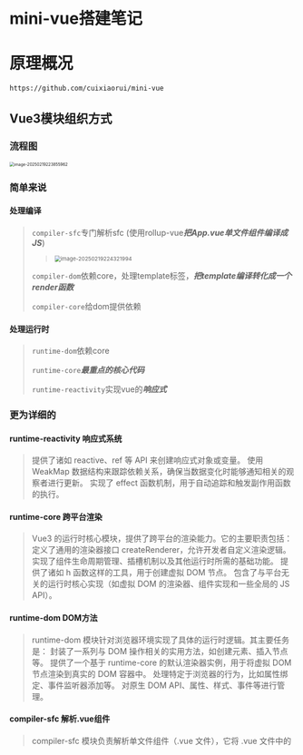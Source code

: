 # mini-vue搭建笔记

# 原理概况

```
https://github.com/cuixiaorui/mini-vue
```

## Vue3模块组织方式

### 流程图

<img src="C:\Users\DELL\AppData\Roaming\Typora\typora-user-images\image-20250219223855962.png" alt="image-20250219223855962" style="zoom:50%;" />

### 简单来说

#### 处理编译

>`compiler-sfc`专门解析sfc (使用rollup-vue***把App.vue单文件组件编译成JS***)
>
>> <img src="C:\Users\DELL\AppData\Roaming\Typora\typora-user-images\image-20250219224321994.png" alt="image-20250219224321994" style="zoom: 67%;" />
>
>`compiler-dom`依赖core，处理template标签，***把template编译转化成一个render函数***
>
>`compiler-core`给dom提供依赖

#### 处理运行时

>`runtime-dom`依赖core
>
>`runtime-core`***最重点的核心代码***
>
>`runtime-reactivity`实现vue的***响应式***

### 更为详细的

#### runtime-reactivity 响应式系统

>提供了诸如 reactive、ref 等 API 来创建响应式对象或变量。
>使用 WeakMap 数据结构来跟踪依赖关系，确保当数据变化时能够通知相关的观察者进行更新。
>实现了 effect 函数机制，用于自动追踪和触发副作用函数的执行。

#### runtime-core 跨平台渲染

>Vue3 的运行时核心模块，提供了跨平台的渲染能力。它的主要职责包括：
>定义了通用的渲染器接口 createRenderer，允许开发者自定义渲染逻辑。
>实现了组件生命周期管理、插槽机制以及其他运行时所需的基础功能。
>提供了诸如 h 函数这样的工具，用于创建虚拟 DOM 节点。
>包含了与平台无关的运行时核心实现（如虚拟 DOM 的渲染器、组件实现和一些全局的 JS API）。

#### runtime-dom DOM方法

>runtime-dom 模块针对浏览器环境实现了具体的运行时逻辑。其主要任务是：
>封装了一系列与 DOM 操作相关的实用方法，如创建元素、插入节点等。
>提供了一个基于 runtime-core 的默认渲染器实例，用于将虚拟 DOM 节点渲染到真实的 DOM 容器中。
>处理特定于浏览器的行为，比如属性绑定、事件监听器添加等。
>对原生 DOM API、属性、样式、事件等进行管理。

#### compiler-sfc 解析.vue组件

>compiler-sfc 模块负责解析单文件组件（.vue 文件），它将 .vue 文件中的 <template>、<script> 和 <style> 部分分别提取出来，并对它们进行相应的处理。具体而言：
>对于 <template> 部分，会调用 compiler-dom 来将其编译为渲染函数。
>对于 <script> 部分，可能会做一些额外的处理，比如注入上下文或处理 TypeScript 类型声明。
>对于 <style> 部分，则可能涉及 CSS 模块化处理或者其他样式相关的转换。

#### compiler-core 编译逻辑和算法

>作为 Vue 编译的核心模块，compiler-core 是平台无关的，提供了基础的编译逻辑和算法。它的职责是定义了编译的基本流程，包括但不限于：
>提供 baseParse 函数用于解析模板字符串到 AST。
>定义了 transform 方法来对 AST 进行转换。
>实现了 generate 函数用来从 AST 生成最终的渲染函数代码。
>提供了与平台无关的代码转换插件，适用于不同类型的编译需求。

#### compiler-dom 浏览器模板编译

>该模块专注于浏览器端的模板编译工作。它的主要功能包括：
>接收 Vue 的模板字符串作为输入，通过调用 baseCompile 函数来执行实际的编译过程。
>将模板字符串解析为抽象语法树（AST）。
>对 AST 进行必要的转换和优化。
>最终生成可执行的 JavaScript 渲染函数代码，以便在浏览器环境中运行。

# runtime-reactivity 响应式系统

## 主流程 | 脑图

![image-20250220163321605](C:\Users\DELL\AppData\Roaming\Typora\typora-user-images\image-20250220163321605.png)

### reactive 响应式设置

> ***reactivity核心API***
>
> **`reactive()`**创建**对象类型**的响应式数据：
>
> ```js
> import { reactive } from 'vue';
> const state = reactive({ count: 0 });
> state.count++; // 修改后视图自动更新
> ```
>
> **`ref()`**创建**任意类型**的响应式数据（通过 `.value` 访问）：
>
> ```js
> import { ref } from 'vue';
> const num = ref(0);
> num.value = 10; // 修改需使用 .value
> ```
>
> **`computed()`**创建依赖其他数据的计算属性：
>
> ```js
> const doubleCount = computed(() => state.count * 2);
> ```
>
> **`watch()` 和 `watchEffect()`**监听数据变化执行副作用：
>
> ```js
> watch(num, (newVal) => console.log('num变化:', newVal));
> watchEffect(() => console.log('count变化:', state.count));
> ```

#### reactive 单测

reactivity / tests / reactive.spec.ts

```ts
import { reactive, isReactive, toRaw, reactiveMap } from "../src/reactive";
```

>`reactive`: 将普通对象转换为响应式对象。
>`isReactive`: 检查一个对象是否是响应式对象。
>`toRaw`: 获取响应式对象对应的原始对象。
>`reactiveMap`: 内部使用的 Map 数据结构，用于存储原始对象和响应式对象之间的映射关系。

```ts
describe("reactive", () => {
  test("Object", () => {//测试用例1 | 基本功能：确保 reactive 方法能够正确地将普通对象转换为响应式对象。
    const original = { foo: 1 };
    const observed = reactive(original);//将普通对象转换为响应式对象
    expect(observed).not.toBe(original);//确保 reactive 返回的对象与原始对象不是同一个引用
    expect(isReactive(observed)).toBe(true);//验证 observed 是响应式对象
    expect(isReactive(original)).toBe(false);//而 original 不是
    expect(observed.foo).toBe(1);//可读取
    expect("foo" in observed).toBe(true);//存在
    expect(Object.keys(observed)).toEqual(["foo"]);//自有属性键名
  });

  test("nested reactives", () => {//测试用例2 | 嵌套对象支持：确保嵌套对象和数组也能被正确转换为响应式对象。
    const original = {//定义一个复杂对象
      nested: {//嵌套对象
        foo: 1,
      },
      array: [{ bar: 2 }],//数组
    };
    const observed = reactive(original);//将复杂对象转换为响应式对象
    expect(isReactive(observed.nested)).toBe(true);
    expect(isReactive(observed.array)).toBe(true);
    expect(isReactive(observed.array[0])).toBe(true);
  });

  test("toRaw", () => {//测试用例3 | toRaw 方法：确保可以正确地从响应式对象中获取原始对象。
    const original = { foo: 1 };
    const observed = reactive(original);
    expect(toRaw(observed)).toBe(original);//确保通过 toRaw 方法可以从响应式对象 observed 中获取原始对象 original
    expect(toRaw(original)).toBe(original);//如果直接对原始对象调用 toRaw，应该返回原始对象本身
  });
});
```

#### reactive 源码实现（*Proxy*）

```ts
export function reactive(target) {
  return createReactiveObject(target, reactiveMap, mutableHandlers);
}
```

👇

```ts
function createReactiveObject(target, proxyMap, baseHandlers) {//原理是JS创建的Proxy对象，目的是可以侦听到用户 get 或者 set 的动作
    
  const existingProxy = proxyMap.get(target);//先检查 proxyMap 中是否已经存在与当前 target 对应的代理对象。
  if (existingProxy) {//存在则直接返回缓存中的代理对象，避免重复创建。
    return existingProxy;
  }

  //target 被代理的目标对象
  //baseHandlers 一个拦截器对象，定义了代理的行为（例如如何处理 get 和 set 操作）
  const proxy = new Proxy(target, baseHandlers);

  proxyMap.set(target, proxy);//把创建好的 proxy 给存起来
  return proxy;
}
```

> 另：回顾Proxy功能 | 可在用户对目标对象的***访问(get)***和***修改(set)***操作中，自定义逻辑（如触发依赖更新）
>
> ```ts
> // 定义一个目标对象
> const target = { count: 0 };
> 
> // 创建一个 Proxy 对象
> const reactiveObj = new Proxy(target, {
>     get(target, key, receiver) {
>          console.log(`Getting ${key}`);
>          return Reflect.get(target, key, receiver);
>     },
>     set(target, key, value, receiver) {
>          console.log(`Setting ${key} to ${value}`);
>          const result = Reflect.set(target, key, value, receiver);
>          if (result) {
>                console.log("Trigger updates...");
>          }
>          return result;
>     }
> });
> 
> // 测试
> console.log(reactiveObj.count); // 输出: Getting count
> reactiveObj.count++; // 输出: Setting count to 1 和 Trigger updates...
> ```

### init 初始化

#### effect 单测

> ***effect 函数功能***
>
> 当依赖的数据发生变化时，自动重新执行指定的函数。
>
> ```ts
> import { reactive, effect } from '@vue/reactivity';
> 
> const state = reactive({ count: 0 });
> 
> // effect函数
> effect(() => {
> console.log(`Count is ${state.count}`);
> });
> 
> // 修改状态
> state.count++; // 输出: Count is 1
> state.count++; // 输出: Count is 2
> ```
>
> 手动停止 `effect`
>
> ```ts
> // 创建一个 effect 并获取停止函数
> const stop = effect(() => {
> console.log(`Count is ${state.count}`);
> });
> 
> // 修改状态
> state.count++; // 输出: Count is 1
> // 停止 effect
> stop();
> // 再次修改状态，但 effect 不再触发
> state.count++; // 无输出
> ```

```ts
import { reactive } from "../src/reactive";
import { effect, stop } from "../src/effect";
import { vi } from "vitest";

describe("effect", () => {
  it("should run the passed function once (wrapped by a effect)", () => { //验证 effect 函数是否会立即执行传入的函数一次
    const fnSpy = vi.fn(() => {});//创建一个间谍函数fnSpy
    effect(fnSpy);//fnSpy作为参数传递给effect函数
    expect(fnSpy).toHaveBeenCalledTimes(1);//验证fnSpy是否被调用了一次
  });

  it("should observe basic properties", () => {//验证 effect 函数是否能够观察到响应式对象的基本属性的变化
    let dummy;
    const counter = reactive({ num: 0 });
    effect(() => (dummy = counter.num));//使用 effect 函数包裹一个箭头函数，该函数将 counter.num 的值赋给 dummy。
    
    expect(dummy).toBe(0);
    counter.num = 7;
    expect(dummy).toBe(7);
  });

  it("should observe multiple properties", () => {//验证 effect 函数是否能够观察到响应式对象的多个属性的变化
    let dummy;
    const counter = reactive({ num1: 0, num2: 0 });
    effect(() => (dummy = counter.num1 + counter.num1 + counter.num2));
    
    expect(dummy).toBe(0);
    counter.num1 = counter.num2 = 7;
    expect(dummy).toBe(21);
  });

  it("should handle multiple effects", () => {//验证 effect 函数是否能够处理多个响应式依赖
    let dummy1, dummy2;
    const counter = reactive({ num: 0 });
    effect(() => (dummy1 = counter.num));
    effect(() => (dummy2 = counter.num));

    expect(dummy1).toBe(0);
    expect(dummy2).toBe(0);
    counter.num++;
    expect(dummy1).toBe(1);
    expect(dummy2).toBe(1);
  });

  it("should observe nested properties", () => {//验证 effect 函数是否能够观察到嵌套属性的变化
    let dummy;
    const counter = reactive({ nested: { num: 0 } });
    effect(() => (dummy = counter.nested.num));

    expect(dummy).toBe(0);
    counter.nested.num = 8;
    expect(dummy).toBe(8);
  });

  it("should observe function call chains", () => {//验证 effect 函数是否能够观察到函数调用链的变化
    let dummy;
    const counter = reactive({ num: 0 });
    effect(() => (dummy = getNum()));

    function getNum() {
      return counter.num;
    }

    expect(dummy).toBe(0);
    counter.num = 2;
    expect(dummy).toBe(2);
  });

  it("scheduler", () => {//验证 effect 函数是否能够正确地调用 scheduler 函数
    let dummy;
    let run: any;
    const scheduler = vi.fn(() => {
      run = runner;
    });
    const obj = reactive({ foo: 1 });
    const runner = effect(
      () => {
        dummy = obj.foo;
      },
      { scheduler }
    );
    expect(scheduler).not.toHaveBeenCalled();
    expect(dummy).toBe(1);
    // should be called on first trigger
    obj.foo++;
    expect(scheduler).toHaveBeenCalledTimes(1);
    // // should not run yet
    expect(dummy).toBe(1);
    // // manually run
    run();
    // // should have run
    expect(dummy).toBe(2);
  });

  it("stop", () => {//验证 effect 函数是否能够正确地停止观察
    let dummy;
    const obj = reactive({ prop: 1 });
    const runner = effect(() => {
      dummy = obj.prop;
    });
    obj.prop = 2;
    expect(dummy).toBe(2);
    stop(runner);
    // obj.prop = 3
    obj.prop++;
    expect(dummy).toBe(2);

    // stopped effect should still be manually callable
    runner();
    expect(dummy).toBe(3);
  });

  it("events: onStop", () => {//验证 effect 函数是否能够正确地触发 onStop 事件
    const onStop = vi.fn();
    const runner = effect(() => {}, {
      onStop,
    });

    stop(runner);
    expect(onStop).toHaveBeenCalled();
  });
});
```

#### effect 源码实现

**effect函数**

```ts
export function effect(fn, options = {}) {
    //fn：用户传入的副作用函数，该函数内部通常会访问响应式数据，当这些响应式数据发生变化时，fn 会被重新执行。
    //options：一个可选的配置对象，默认值为空对象 {}。
    const _effect = new ReactiveEffect(fn);

    extend(_effect, options);//将用户传入的 options 配置对象合并到_effect 实例上，但不容易直接看出 _effect 实例上有哪些额外的属性
    _effect.run();//调用内部run方法

    // 将 _effect.run 方法绑定到 _effect 实例上，创建一个新的函数 runner
    // 当调用 runner 函数时，实际上是调用 _effect.run 方法
    const runner: any = _effect.run.bind(_effect);
    //在 runner 函数上添加一个 effect 属性，指向 _effect 实例
    runner.effect = _effect;
    return runner;
}
```

##### 执行fn

**ReactiveEffect类**

```ts
export class ReactiveEffect {
  active = true; //标记该副作用函数是否处于活跃状态
  deps = []; //存储该副作用函数的所有依赖项
  public onStop?: () => void; //副作用函数停止时的回调
  constructor(public fn, public scheduler?) {
    console.log("创建 ReactiveEffect 对象");
  }

  run() {
    console.log("run");
      
    //如果 this.active 为 false，表示该副作用函数已经被停止（调用了 stop 方法），此时直接执行 this.fn() 并返回结果，不进行依赖收集。
    if (!this.active) {
      return this.fn();
    }

    shouldTrack = true;//全局变量，控制是否进行依赖收集。true表示开始收集依赖。
    activeEffect = this as any;//全局变量，存储当前正在执行的副作用函数。this表示当前正在执行的副作用函数是 ReactiveEffect 的实例。
      
    console.log("执行用户传入的 fn");
    const result = this.fn();

    shouldTrack = false;//停止依赖收集。
    activeEffect = undefined;//当前没有正在执行的副作用函数。

    return result;
  }

  stop() {
    if (this.active) {//该副作用函数已经被停止
      // 如果第一次执行 stop 后 active 就 false 了，这是为了防止重复的调用，执行 stop 逻辑
      cleanupEffect(this);//从所有依赖该副作用函数的响应式对象中移除该副作用函数，从而停止响应式追踪
      if (this.onStop) {//this.onStop 存在，则调用该回调函数，允许用户在副作用函数停止时执行自定义逻辑
        this.onStop();
      }
      this.active = false;//副作用函数已经停止
    }
  }
}
```

##### 触发get(访问)

##### 执行track(收集依赖)

##### 把effect收集起来作为依赖

### update 更新

#### 例：effect 单测

##### 触发set(修改)

```ts
it("should observe basic properties", () => {//验证 effect 函数是否能够观察到响应式对象的基本属性的变化
    let dummy;
    const counter = reactive({ num: 0 });
    effect(() => (dummy = counter.num));

    expect(dummy).toBe(0);
    counter.num = 7;// 更新时触发set操作
    expect(dummy).toBe(7);
});
```

##### 执行trigger(触发依赖)

baseHandlers.ts

```ts
function createSetter() {
	return function set(target, key, value, receiver) {
		const result = Reflect.set(target, key, value, receiver)

		trigger(target, 'set', key)// 触发trigger后重新运行effect函数

		return result
	}
}
```

##### effect重新运行

>执行fn->触发get(访问)->执行track(收集依赖)->把effect收集起来作为依赖

## baseHandlers | 脑图

![image-20250220164149032](C:\Users\DELL\AppData\Roaming\Typora\typora-user-images\image-20250220164149032.png)

直达src / baseHandlers.ts

### get

```ts
function createGetter(isReadonly = false, shallow = false) {
  return function get(target, key, receiver) {
    //这些辅助函数用于检查 key 是否为 ReactiveFlags.RAW，并且 receiver 是否与相应的映射表（reactiveMap、readonlyMap 或 shallowReadonlyMap）中的目标对象匹配。
    const isExistInReactiveMap = () =>
      key === ReactiveFlags.RAW && receiver === reactiveMap.get(target);

    const isExistInReadonlyMap = () =>
      key === ReactiveFlags.RAW && receiver === readonlyMap.get(target);

    const isExistInShallowReadonlyMap = () =>
      key === ReactiveFlags.RAW && receiver === shallowReadonlyMap.get(target);

    if (key === ReactiveFlags.IS_REACTIVE) {//表示对象是否为响应式对象。
      return !isReadonly;
    } else if (key === ReactiveFlags.IS_READONLY) {
      return isReadonly;
    } else if (//表示对象是否为只读对象。
      isExistInReactiveMap() ||
      isExistInReadonlyMap() ||
      isExistInShallowReadonlyMap()
    ) {
      return target;
    }

    //假设obj={foo:1} key:foo -> res = 1 res就是目标对象的属性值//
    const res = Reflect.get(target, key, receiver);

    if (!isReadonly) {//如果对象不是只读的，调用 track 函数进行依赖收集。只读对象不会被修改，也就不会触发 trigger 函数，所以不需要收集依赖。
      // 在触发 get 的时候进行依赖收集
      track(target, "get", key);//触发track
    }

    if (shallow) {//如果是浅响应式模式，直接返回属性值，不进行递归处理
      return res;
    }

    if (isObject(res)) {//如果属性值是一个对象，根据 isReadonly 的值，将其转换为只读响应式对象或普通响应式对象
      // res 等于 target[key]
      return isReadonly ? readonly(res) : reactive(res);
    }

    return res;
  };
}
```

### set

```ts
function createSetter() {
	return function set(target, key, value, receiver) {
         //假设obj={foo:1} key:foo -> value可变2//
         //obj={foo:2}//
		const result = Reflect.set(target, key, value, receiver)//设置对象的属性值

		trigger(target, 'set', key)//trigger函数会通知所有依赖该属性的副作用函数重新执行，以确保响应式系统能够正确更新相关的视图或数据。

		return result//设置完成，返回结果
	}
}
```

### deleteProperty



### has



### ownKeys



## track(收集依赖) | 脑图

![image-20250220212111915](C:\Users\DELL\AppData\Roaming\Typora\typora-user-images\image-20250220212111915.png)

### 初始化dep

src / effect.ts

```ts
export function track(target, type, key) {
    //target：响应式对象，即被代理的原始对象。
    //type：操作类型，例如 GET、SET 等，不过在当前代码中，type 参数未被使用。
    //key：响应式对象的属性名。
    if (!isTracking()) {//当前是否允许进行依赖收集
        return;
    }
    console.log(`触发 track -> target: ${target} type:${type} key:${key}`);
    
    let depsMap = targetMap.get(target);//targetMap 是一个 WeakMap，用于存储每个响应式对象对应的 depsMap
    if (!depsMap) {// 如果是第一次的话，初始化 depsMap 的逻辑
        depsMap = new Map();// 创建一个新的 Map 实例
        targetMap.set(target, depsMap);//存储到 targetMap 中
    }

    let dep = depsMap.get(key);//depsMap 是一个 Map，存储每个属性对应的 dep
    if (!dep) {
        dep = createDep();//创建一个新的 dep 实例
        depsMap.set(key, dep);//存储到 depsMap 中
    }

    trackEffects(dep);//将当前的副作用函数（activeEffect）添加到 dep 中，并将 dep 添加到 activeEffect 的 deps 数组中
}
```

### 基于activeEffect获取当前依赖 & dep.push(activeEffect)

```ts
export function trackEffects(dep) {
    // 将当前活跃的副作用函数（activeEffect）添加到对应的依赖集合（dep）中，同时将该依赖集合添加到副作用函数的依赖列表（deps）里。
    if (!dep.has(activeEffect)) {//检查是否已收集副函数
        dep.add(activeEffect);//添加
        (activeEffect as any).deps.push(dep);//添加依赖集合到副作用函数的依赖列表
    }
}
```

## trigger(触发依赖) | 脑图

src / effect.ts

```ts
export function trigger(target, type, key) {
    // target：响应式对象，即被代理的原始对象。
    // type：操作类型，例如 GET、SET 等。不过在当前代码中，暂时只处理了 GET 类型。
    // key：响应式对象的属性名。
    let deps: Array<any> = [];//存储所有依赖该属性的依赖集合（dep）

    const depsMap = targetMap.get(target);//从 targetMap 中获取 target 对应的 depsMap

    if (!depsMap) return;

    // 暂时只实现了 GET 类型
    // get 类型只需要取出来就可以
    const dep = depsMap.get(key);

    deps.push(dep);// 最后收集到 deps 内

    const effects: Array<any> = [];
    deps.forEach((dep) => { // 这里解构 dep 得到的是 dep 内部存储的 effect
        effects.push(...dep);
    });
    // 这里的目的是只有一个 dep ，这个dep 里面包含所有的 effect
    // 这里的目前应该是为了 triggerEffects 这个函数的复用
    triggerEffects(createDep(effects));// 触发该依赖集合中的所有副作用函数重新执行
}
```

src / dep.ts

```ts
export function createDep(effects?) {
    // Set 是 JavaScript 中的一种数据结构，类似于数组，但成员的值都是唯一的，没有重复的值。
    const dep = new Set(effects);// 将传入的 effects 作为初始值填充到这个 Set 中
    return dep;
}
```

src / effect.ts

```ts
export function triggerEffects(dep) { // dep 是一个存储副作用函数的集合，通常是一个 Set 类型，用于记录依赖于某个响应式对象属性的所有副作用函数。
    for (const effect of dep) {// 遍历 dep 集合中的每个副作用函数 effect
        if (effect.scheduler) {// effect.scheduler存在
            // scheduler 可以让用户自己选择调用的时机，这样就可以灵活的控制调用了
            // 在 runtime-core 中，就是使用了 scheduler 实现了在 next ticker 中调用的逻辑
            effect.scheduler();
        } else {
            effect.run();// 直接调用 effect.run() 方法，执行副作用函数。
        }
    }
}
```

# runtime-core 初始化核心

## Demo

example / helloWorld

index.html

```html
<div id="root"></div>
<script src="main.js" type="module"></script>
```

main.js

```js
import { createApp } from "../../dist/mini-vue.esm-bundler.js";
import App from "./App.js";

const rootContainer = document.querySelector("#root");//获取根标签节点
createApp(App).mount(rootContainer); //createApp(传入根组件).mount(传入根容器)
```

App.js

```js
export default {//一个对象
    name: "App",//标记当前组件的名字
    setup(props,context) {},//一个在组件创建之前执行的函数，可使用响应式数据、生命周期钩子、计算属性等

    render() {//把template转化成render函数，代表这个组件想要渲染出来的视图
        //tag标签名(div)  props属性对象  children数据包含了(div 元素的子节点)
        return h("div", { tId: 1 }, [h("p", {}, "主页"), h(HelloWorld)]);
    },
};
```

## 渲染流程详解

### mount 初始化流程

> ![138114565-3e0eecbb-7fd0-4203-bf36-5e5fd8003ce0](C:\Users\DELL\Desktop\138114565-3e0eecbb-7fd0-4203-bf36-5e5fd8003ce0.png)
>
> 先进入main.js---获取到根容器---触发createApp函数---调用createApp内部App对象的mount函数---mount内部基于传来的根容器生成虚拟节点vnode(一个普通对象但有几个关键的key，最关键的是有type对象[和传入的对象是一样的name|setup|render])
>
> 调用mount内部的render---调用内部patch方法---解构出type对象---switch判断type的类型从而用不同的方法处理
>
> >**component** 组件类型---调用processComponent---根据!n1分成初始化or更新
> >
> >>**mountComponent** 初始化---模板初始化对象+把vnode虚拟节点挂在到该对象上---***setupComponent***---initProps+initSlots+setupStatefulComponent初始化props/slots/setup&处理组件---在setupStatefulComponent创建一个代理对象[还是那个传来的type对象]将其绑定到instance对象上---传入instance触发setcurrentinstance---handlesetupResult基于setup中的props和context做出一定的处理---1.setup返回一个函数[会把它当成render函数去写] 2.setup返回一个对象[赋值,调用finishComponentSetup,如果没有render会将Component的render赋值给它]
> >
> >>往回走走到***setupComponent***，instance.update使用effect调用componentUpdateFn---该函数中要调用传来对象里的render函数获取vnode子组件生成好的虚拟节点---在componentUpdateFn触发***patch***(递归回去了)【!此时已经变成**element**元素类型了!】
> >
> >>**updateComponent** 更新
>
> >**element** 元素类型---调用processElement---根据!n1分成初始化or更新
> >
> >>**mountElement** 初始化(把虚拟节点转化成一个真实的dom元素)---创建el(真实的element)---[文本类型调用hostcreateElement]---[数组类型调用mountChildren]传入childer节点,el---遍历数组触发***patch***(递归)【!此时数组元素就是**element**类型!】
> >
> >>仍然位于mountElement函数中,如果元素props存在,遍历调用**hostPatchProp**(传入el,key,null,val)---分类,内部处理还是调用了dom内部的API
> >
> >>返回mountElement函数,下一步调用**hostInsert**(el,container[根组件])[将所有的一切插回#root根元素组件]到此所有元素就都在页面上展示出来了，也就是初始化的全过程
> >
> >>**patchElement** 

> 通俗来说：***调用render就是“拆箱”的过程***直到把内部所有的组件渲染到浏览器上

### update 更新流程

App.js 样例变动

```js
export default {//一个对象
    name: "App",//标记当前组件的名字
    setup(props,context) {//一个在组件创建之前执行的函数，可使用响应式数据、生命周期钩子、计算属性等
        const count = ref(10)
        window.count = count
        
        return{
            count,
        };
    },

    render() {//把template转化成render函数，代表这个组件想要渲染出来的视图
        //tag标签名(div)  props属性对象  children数据包含了(div 元素的子节点)
        return h("div", { tId: 1 }, [h("p", {}, "主页" + this.count)]);
    },
};
```

> ![138115157-1f4fb8a2-7e60-412d-96de-12e68eb0288c](C:\Users\DELL\Desktop\138115157-1f4fb8a2-7e60-412d-96de-12e68eb0288c.png)
>
> 响应式的值发生改变(响应式对象都在render函数内)---执行用户传入的fn---判断是否初始化---触发当前组件的effect函数执行(instance,update)---调用render函数(获取前后虚拟节点树节点)---触发***patch***(前后虚拟节点树节点)---根据!n2分成**component**组件类型or**element**元素类型
>
> 更新逻辑：***processXXX***中n1存在---进入***updateXXX***(n1,n2)---取出新(n1&n2)老(n2&{})props---n2.el=n1.el---对比props(patchProps)---对比children(patchChild)双端对比算法实现

# 逐步搭建

## 初始化项目+搭建环境

```js
npm init -y
npm install --save-dev jest
pnpm add typescript --save-dev
npx tsc --init
pnpm add --save-dev jest
pnpm i --save-dev @types/node
```

替换 package.json & tsconfig.json

```json
"scripts": {
    "test": "jest"
}

"types": ["jest"],
"noImplicitAny": false,//把any报错忽略掉
```

配置bable环境

```
pnpm add --save-dev babel-jest @babel/core @babel/preset-env @babel/preset-typescript
```

根目录下创建一个`babel.config.js`文件

> 以当前node版本做一个转换 | 支持TS

```javascript
module.exports = {
  presets: [
    ['@babel/preset-env', {targets: {node: 'current'}}],
    '@babel/preset-typescript',
  ],
};
```

编写测试文件

reactivity / index.ts

```ts
export function sum(a, b) {
	return a + b
}
```

reactivity / tests / index.spec.ts

```ts
it('index', () => {
	expect(1).toBe(1)
})
```

单测运行

```
pnpm test
```



## runtime-reactivity 响应式系统实现

### 编写单测

#### effect

reactivity / texts / effect.spec.ts

```ts
import { effect } from '../effect'
import { reactive } from '../reactive'

describe('effect', () => {
	it.skip('effect', () => {
		const user = reactive({// 响应式对象
			age: 10,
		})

		let nextAge
		effect(() => {//收集依赖 接收fn 触发get操作
			nextAge = user.age + 1
		})

		expect(nextAge).toBe(11)

		// update 触发set操作
		user.age++
		expect(nextAge).toBe(12)
	})
})
```

#### reactive

reactivity / texts / reactive.spec.ts

```ts
import { reactive } from '../reactive'

describe('reactive', () => {
    it('reactive', () => {
        const original = { age: 1 }
        const observed = reactive(original)
        expect(observed).not.toBe(original)
        expect(observed.age).toBe(1)
    })
})
```



### 实现reactive

tsconfig.json

```json
"lib": ["DOM","ES6"], 
```

reactivity / reactive.ts

> 传入一个对象，返回一个Proxy对象，实现 get & set 函数
>
> > 详解 假设对象为 { foo : 1 }
> >
> > ```ts
> > target: { foo : 1 }
> > key: foo
> > value: 1
> > ```

```ts
export function reactive(raw) {
    return new Proxy(raw, {
        get(target, key) {
            const res = Reflect.get(target, key)

            // TODO:收集依赖

            return res
        },
        
        set(target, key, value) {
            const res = Reflect.set(target, key, value)
            
            // TODO:触发依赖

            return res
        }
    })
}
```

> 测试 pnpm test reactive

### 实现effect

reactivity / effect.ts

> 传入一个副作用函数fn，响应式数据发生变化时，重新执行fn
>
> > 封装类，将 `_fn` 私有属性和 `run` 方法封装在一起，外部代码只能通过 `run` 方法来执行 `_fn`，隐藏内部实现细节，提高代码的安全性和可维护性
> >
> > ```ts
> > class ReactiveEffect {
> >  private _fn: any
> > 	constructor(fn) {
> > 		this._fn = fn
> > 	}
> > 	run() {
> > 		this._fn()
> > 	}
> > }
> > ```

```ts
export function effect(fn) {
	const _effect = new ReactiveEffect(fn)

	_effect.run()
}
```

> 测试 pnpm test effect

### 实现reactive-get

```ts
get(target, key) {
    const res = Reflect.get(target, key)

    track(target, key) //传入对象和key

    return res
},
```

#### track 依赖收集

reactivity / effect.ts

> 构建一个容器，存储依赖
>
> ```ts
> const targetMap = new Map() // 存储依赖关系
> ```

```ts
const targetMap = new Map() // 存所有依赖
export function track(target, key) {
	let depsMap = targetMap.get(target)
	if (!depsMap) {
		depsMap = new Map()
		targetMap.set(target, depsMap)//targetMap结构[target<obj>, depsMap<map>]
	}

	let dep = depsMap.get(key)
	if (!dep) {
		dep = new Set()
		depsMap.set(key, dep)//depsMap结构[key<key>, dep<ReactiveEffect>]
	}

	dep.add(？)
}
```

如何拿到fn

```ts
//全局对象
let activeEffect

//ReactiveEffect类内
run() {
    activeEffect = this
    this._fn()
}

//传入effect
dep.add(activeEffect)
```

### 实现reactive-set

```ts
set(target, key, value) {
    const res = Reflect.set(target, key, value)

    trigger(target, key) //传入对象和key
    
    return res
}
```

#### trigger 依赖触发

reactivity / effect.ts

```ts
export function trigger(target, key) {
	let depsMap = targetMap.get(target)
	if (!depsMap) {
		return
	}

	let dep = depsMap.get(key)
	if (!dep) {
		return
	}

	dep.forEach((effect) => {
        effect.run()
    })
}
```

> 测试 pnpm test effect

### 完善effect功能

#### 功能单测1

reactivity / texts / effect.spec.ts

```ts
it('返回runner可以触发effect', () => {
    let foo = 10
    const runner = effect(() => {
        foo++
        return foo
    })

    expect(foo).toBe(11)//创建effect - foo++
    const r = runner()//调用runner - foo++
    expect(foo).toBe(12)
    expect(r).toBe(foo)//调用runner - foo++
})
```

修改effect逻辑

*实现创建实例时run一次*

```ts
export function effect(fn) {
	const _effect = new ReactiveEffect(fn)

	_effect.run() //先执行一次

    return _effect.run.bind(_effect)//返回run函数并绑定this
}
```

```ts
run() {
    activeEffect = this
    return this._fn()//返回值
}
```

> Tips：有关 ***.bind(...)***
>
> 直接返回 `_effect.run` 会让 `run` 方法在调用时 `this` 指向出现问题，可能导致 `this._fn()` 无法正常执行。
>
> *例子*
>
> ```ts
> class ReactiveEffect {
>  private _fn: any;
>  constructor(fn) {
>      this._fn = fn;
>  }
>  run() {
>      console.log('this:', this);
>      this._fn();
>  }
> }
> 
> function effectWithBind(fn) {// 返回 _effect.run.bind(_effect)
>  const _effect = new ReactiveEffect(fn);
>  _effect.run();
>  return _effect.run.bind(_effect);
> }
> 
> function effectWithoutBind(fn) {// 返回 _effect.run
>  const _effect = new ReactiveEffect(fn);
>  _effect.run();
>  return _effect.run;
> }
> 
> const boundRun = effectWithBind(f);// 使用 effectWithBind
> boundRun(); // this 指向 _effect 实例
> 
> const unboundRun = effectWithoutBind(f);// 使用 effectWithoutBind
> unboundRun(); // this 指向全局对象（在浏览器中是 window）
> ```

> 测试 pnpm test effect

#### 功能单测2

reactivity / texts / effect.spec.ts

```ts
it.skip("scheduler", () => {
    // 1. 通过 effect 的第二个参数给定一个 scheduler 的 fn
    // 2. effect 第一次执行的时候 还会执行 fn
    // 3. 当 响应式对象 set update 不会执行 fn 而是执行 scheduler
    // 4. 如果说当执行 runner 的时候 会再次执行 fn
    let dummy
    let run: any
    const scheduler = jest.fn(() => {
        run = runner
    })
    const obj = reactive({ foo: 1 })
    const runner = effect(() => 
		{ dummy = obj.foo },
		{ scheduler }
    )

    expect(scheduler).not.toHaveBeenCalled()//scheduler不会被调用
    expect(dummy).toBe(1)

    //当响应式对象set时调用scheduler,但不会执行fn
    obj.foo++
    expect(scheduler).toHaveBeenCalledTimes(1)
    expect(dummy).toBe(1)

    //调用runner时执行fn
    run()
    expect(dummy).toBe(2)
})
```

更新effect函数

```ts
constructor(fn, public scheduler?) {//拿到可选参数scheduler
    this._fn = fn
}

export function effect(fn, options: any = {}) {
    const scheduler = options.scheduler//拿到scheduler
    const _effect = new ReactiveEffect(fn, scheduler)//给类传入scheduler

    _effect.run()
    return _effect.run.bind(_effect)
}
```

修改更新函数trigger逻辑

```ts
dep.forEach((effect) => {
    if (effect.scheduler) {
        effect.scheduler()
        return
    } else {
        effect.run()
    }
    effect.run()
})
```

> pnpm test effect

#### 功能单测3

reactivity / texts / effect.spec.ts

```ts
it("stop的执行逻辑", () => {
    let dummy
    const obj = reactive({ prop: 1 })
    const runner = effect(() => {
        dummy = obj.prop
    })
    obj.prop = 2
    expect(dummy).toBe(2)

    stop(runner)//停止执行runner

    obj.prop = 3
    expect(dummy).toBe(2)

    runner()
    expect(dummy).toBe(3)
})
```

reactivity / effect.ts

实现stop代码

```ts
export function stop(runner) {
	runner.effect.stop()
}
```

修改effect函数

```ts
export function effect(fn, options: any = {}) {
    const scheduler = options.scheduler
    const _effect = new ReactiveEffect(fn, scheduler)
    
    _effect.run()
    
    const runner: any = _effect.run.bind(_effect) //定义runner函数并绑定this
    runner.effect = _effect //将effect挂载到runner上

    return runner
}
```

track（依赖收集）函数添加逻辑

```ts
dep.add(activeEffect)
activeEffect.deps.push(dep)
```

修改effect类 | 添加stop函数

```ts
public deps = []

stop() {
    this.deps.forEach((dep:any) => {
        dep.delete(this)
    })
}
```

> pnpm test effect --watch

代码优化（抽离清除逻辑 & 防抖）

```ts
active = true

stop() {
    if (this.active) {
        cleanupEffect(this)	
        this.active = false
    }
}

function cleanupEffect(effect) {
    effect.deps.forEach((dep: any) => {
        dep.delete(effect)
    })
}
```

#### 功能单测4

reactivity / texts / effect.spec.ts

```ts
it('onStop的执行逻辑', () => {
    const obj = reactive({
        foo: 1,
    })
    const onStop = jest.fn()//jest.fn() 创建一个模拟函数 onStop，用于记录其调用次数和参数
    let dummy
    const runner = effect(
        () => {
            dummy = obj.foo//响应式对象
        },
        {
            onStop,//选项对象
        }
    )
    stop(runner)
    expect(onStop).toBeCalledTimes(1)//验证 onStop 函数是否被调用了一次
})
```

reactivity / effect.ts

```ts
//_effect.onStop = options.onStop//调用类方法
//Object.assign(_effect, options)//调用类方法(优化)
extend(_effect, options)//调用类方法(抽离封装)
```

> Tip：二者区别
>
> ```ts
> // 假设 options 对象如下
> const options = {
>  onStop: () => console.log('Effect stopped'),
>  someOtherOption: 'value'
> };
> const _effect = new ReactiveEffect(() => {});
> ```
>
> ```ts
> // 仅赋值 onStop 属性
> _effect.onStop = options.onStop;
> 
> console.log(_effect.onStop); // 输出: () => console.log('Effect stopped')
> console.log(_effect.someOtherOption); // 输出: undefined
> ```
>
> ```ts
> // 复制 options 对象的所有属性到 _effect
> Object.assign(_effect, options);
> 
> console.log(_effect.onStop); // 输出: () => console.log('Effect stopped')
> console.log(_effect.someOtherOption); // 输出: 'value'
> ```

继续抽离函数

src / shared (放置通用的工具函数) / index.ts

```ts
export const extend = Object.assign
```

修改类

```ts
onStop?: () => void

stop() {
    if (this.active) {
        cleanupEffect(this)
        if (this.onStop) {
            this.onStop()	
        }
        this.active = false
    }
}
```

### 实现readonly功能

#### 编写单测

readonly.spec.ts

> 只读属性只能读取set不能被改写set

```ts
import { readonly } from '../reactive'

describe('readonly', () => {
	it('readonly', () => {
		const original = { foo: 1 }
		const wrapped = readonly(original)
		expect(wrapped).not.toBe(original) //返回一个新对象，而非返回原对象
		expect(wrapped.foo).toBe(1)
	})

	it('warning when call set', () => {
		console.warn = jest.fn()
		const user = readonly({
			age: 10,
		})
		user.age = 11
		expect(console.warn).toBeCalled()//调用了console.warn
	})
})
```

reactive

```ts
export function readonly(raw) {
    return new Proxy(raw, {
        get(target, key) {
            return Reflect.get(target, key)
        },
        set(target, key, value) {
            console.warn(`key: ${key} set 失败，因为 target 是 readonly 的`, target)
            return true
        }
    }) 
}
```

抽离 get & set 函数

createGetter

```ts
function createGetter(isReadonly = false, shallow = false) {
    return function get(target, key) {//返回一个get函数
        const res = Reflect.get(target, key)
        if (!isReadonly) {
            track(target, key)
        }
        if (shallow) {
            return res
        }
        if (typeof res === 'object') {
            return isReadonly ? readonly(res) : reactive(res)
        }
        return res
    }
}
```

createSetter

```ts
function createSetter(shallow = false) {
	return function set(target, key, value) {
		const res = Reflect.set(target, key, value)
		trigger(target, key)
		return res
	}
}
```

改写函数

```ts
export function reactive(raw) {
	return new Proxy(raw, {
		get: createGetter(),
		set: createSetter(),
	})
}

export function readonly(raw) {
	return new Proxy(raw, {
		get: createGetter(true),
		set(target, key, value) {
			console.warn(`key: ${key} set 失败，因为 target 是 readonly 的`, target)
			return true
		},
	})
}
```

继续优化抽离组件

创建 baseHanders.ts | 封装get逻辑

```ts
import { track, trigger } from './effect'

function createGetter(isReadonly = false) {
	return function get(target, key) {
		const res = Reflect.get(target, key)
		if (!isReadonly) {
			track(target, key)
		}
		return res
	}
}

function createSetter() {
	return function set(target, key, value) {
		const res = Reflect.set(target, key, value)
		trigger(target, key)
		return res
	}
}

export const reactiveHandlers = {
	get: createGetter(),
	set: createSetter(),
}

export const readonlyHandlers = {
	get: createGetter(true),
	set(target, key, value) {
		console.warn(`key: ${key} set 失败，因为 target 是 readonly 的`, target)
		return true
	},
}
```

重构 reactive & readonly

```ts
import { reactiveHandlers, readonlyHandlers } from './baseHanders'

function createActiveEffect(raw: any, baseHanders) {
	return new Proxy(raw, baseHanders)
}

export function reactive(raw) {
	return createActiveEffect(raw, reactiveHandlers)
}

export function readonly(raw) {
	return createActiveEffect(raw, readonlyHandlers)
}
```

为 createGetter 添加缓存机制

```ts
const get = createGetter()
const set = createSetter()
const readonlyGet = createGetter(true)
```

> pnpm test readonly --watch

### 实现 isReactive & isReadonly 功能

#### 编写单测

reactive.spec.ts

> 判断传入的 `value` 是否为响应式对象

```ts
it('reactive', () => {
    const original = { age: 1 }
    const observed = reactive(original)
    expect(observed).not.toBe(original)
    expect(observed.age).toBe(1)

    //判断是否是响应式对象
    expect(isReactive(observed)).toBe(true)
    expect(isReactive(original)).toBe(false)
})
```

readonly.spec.ts

> 判断是否是只读对象

```ts
it('readonly', () => {
    const original = { foo: 1 }
    const wrapped = readonly(original)
    expect(wrapped).not.toBe(original) //返回一个新对象，而非返回原对象
    expect(wrapped.foo).toBe(1)

    expect(isReadonly(wrapped)).toBe(true)//判断是否是只读对象
})
```

#### 功能实现

createGetter拦截判断

```ts
function createGetter(isReadonly = false) {
	return function get(target, key) {

		if (key === ReactiveFlags.IS_REACTIVE) {//判断是否是响应式对象
			return !isReadonly
		}else if (key === ReactiveFlags.IS_READONLY) {//判断是否是只读对象
			return isReadonly
		}

		const res = Reflect.get(target, key)
		if (!isReadonly) {
			track(target, key)
		}
		return res
	}
}
```

reactive.ts

```ts
export const enum ReactiveFlags {
	IS_REACTIVE = '__v_isReactive',
	IS_READONLY = '__v_isReadonly',
}

export function isReactive(value) {//判断是否是响应式对象
    return !!value[ReactiveFlags.IS_REACTIVE]
}
export function isReadonly(value) {//判断是否是只读对象
    return !!value[ReactiveFlags.IS_READONLY]
}
```

> pnpm test readonly --watch
>
> pnpm test reactive --watch

### stop功能优化

#### 当前bug

```ts
it("stop的执行逻辑", () => {
    let dummy
    const obj = reactive({ prop: 1 })
    const runner = effect(() => {
        dummy = obj.prop
    })
    obj.prop = 2
    expect(dummy).toBe(2)

    stop(runner)//停止执行runner

    // obj.prop = 3 只涉及set操作
    obj.prop++ //触发 get+set
    
    expect(dummy).toBe(2)

    runner()
    expect(dummy).toBe(3)
})
```

> stop(runner)会根据该响应式对象中active的状态清除它的已经收集的所有依赖
>
> ```ts
> effect.deps.forEach((dep: any) => {
>     dep.delete(effect)
> })
> ```
>
> +1触发get操作一定会触发track操作重新收集依赖 
>
> ```ts
> dep.add(activeEffect)//之前的依赖都白清了
> ```
>
> 所以stop函数之后的操作不应该收集依赖（不能触发track操作）

#### 代码实现

track添加逻辑

```ts
if(!activeEffect || !shouldTrack){//如果没有激活的effect或者shouldTrack为false，直接返回
    return	
}

//...收集依赖

if (dep.has(activeEffect)) {
    return
}
dep.add(activeEffect)
activeEffect.deps.push(dep)
```

修改run函数（stop根据active状态区分）

```ts
run() {
    if (!this.active) { // stop状态直接返回fn
        return this._fn()
    }

    shouldTrack = true // 允许进行依赖收集
    activeEffect = this

    const res = this._fn() // this._fn() 执行，期间访问响应式对象的属性，触发track依赖收集

    shouldTrack = false // 依赖收集结束，后续操作不会再触发依赖收集。

    return res
}
```

cleanupEffect添加逻辑

```ts
effect.deps.length = 0
```

> pnpm test reactive --watch

### 嵌套响应式转换

#### 编写单测

reactive

```ts
it('嵌套响应式对象转换', () => {
    const original = {
        nested: {
            foo: 1
        },
        array: [{ bar: 2 }]
    }
    const observed = reactive(original)
    expect(isReactive(observed.nested)).toBe(true)
    expect(isReactive(observed.array)).toBe(true)
    expect(isReactive(observed.array[0])).toBe(true) 
})
```

readonly

```ts
it('readonly', () => {
    const original = { foo: 1, bar: { baz: 2 } }
    const wrapped = readonly(original)

    expect(wrapped).not.toBe(original) //返回一个新对象，而非返回原对象
    expect(wrapped.foo).toBe(1)

    expect(isReadonly(original)).toBe(false)
    expect(isReadonly(original.bar)).toBe(false)
    expect(isReadonly(wrapped)).toBe(true)//只读
    expect(isReadonly(wrapped.bar)).toBe(true)//只读
})
```

baseHanders.ts 递归拦截

> createGetter函数
>
> const res = Reflect.get(*target*, *key*)后添加判断

```ts
if (isObject(res)) {//判断是否是对象
    return isReadonly ? readonly(res) : reactive(res)//返回只读对象或者响应式对象
}
```

shared / index.ts

```ts
export const isObject = (val) => {
	return val !== null && typeof val === 'object'
}
```

### shallowReadonly工具函数

#### 编写单测

shallowReadonly.spec.ts

> 数据展示:确保外层数据不会被意外修改，同时允许在必要时修改嵌套对象
>
> 性能优化:避免对所有嵌套对象进行只读处理

```ts
import { isReadonly, shallowReadonly } from '../reactive'

describe('shallowReadonly', () => {
    it('shallowReadonly', () => {
        const props = shallowReadonly({ n: { foo: 1 } })
        expect(isReadonly(props)).toBe(true)//表层只读
        expect(isReadonly(props.n)).toBe(false)//内部正常
    })
})
```

#### 功能实现

reactive.ts

```ts
export function shallowReadonly(raw) {
    return createActiveEffect(raw, shallowReadonlyHandlers)
}
```

baseHanders.ts

```ts
const readonlyGet = createGetter(true)
const shallowReadonlyGet = createGetter(true, true)
```

createGetter改写

```ts
function createGetter(isReadonly = false, shallow = false)

if (shallow) {
    return res	
}
//👇判断isObject前拦截👆//
if (isObject(res)) {//判断是否是对象
    return isReadonly ? readonly(res) : reactive(res) //返回只读对象或者响应式对象
}
```

继承改写自readonlyHandlers

```ts
export const shallowReadonlyHandlers = extend({}, readonlyHandlers, {
    get: shallowReadonlyGet,
})
```

### 实现isProxy功能

#### 编写单测

> 判断是否是代理对象

reactive & readonly 分别添加

```ts
expect(isProxy(observed)).toBe(true)
```

```ts
expect(isProxy(wrapped)).toBe(true)
```

#### 功能实现

```ts
export function isProxy(value) { //判断是否是代理对象
	return isReactive(value) || isReadonly(value)	
}
```

### 实现ref

#### 必看：`ref`与`reactive`区别

| **reactive**                                | **ref**                                                      |
| ------------------------------------------- | ------------------------------------------------------------ |
| ❌只支持**对象**和**数组**(引用数据类型)     | ✅支持基本数据类型+引用数据类型                               |
| ❌重新分配一个新对象会丢失响应性             | ✅重新分配一个新对象**不会**失去响应                          |
| ❌将对象传入函数时,失去响应                  | ✅传入函数时,不会失去响应                                     |
| 能直接访问属性                              | 需要使用 `.value` 访问属性                                   |
| ✅在 `<script>` 和 `<template>` 中无差别使用 | ❌在 `<script>` 和 `<template>` 使用方式不同(script中要`.value`) |
| ❌解构时会丢失响应性,需使用toRefs            | ❌解构对象时会丢失响应性,需使用toRefs                         |

> ref只传单值，不能使用Proxy(Proxy对对象起作用)
>
> ref中的任何一个点key都要对应一个dep，get&set进行依赖收集和触发

#### 功能单测1

```ts
import { effect } from '../effect'
import { ref } from '../ref'

describe('ref', () => {
    it.only('value', () => {
        const a = ref(1)
        expect(a.value).toBe(1)
    })
})
```

ref.ts

```ts
class RefImpl {
    private _value: any;
    constructor(value) {//构造函数
        this._value = value;
    }

    get value() {//获取value
        return this._value;
    }

    // set value() {

    // }
}

export function ref(value) {
    return new RefImpl(value);
}
```

#### 功能单测2

```ts
it('should be reactive', () => {
    const a = ref(1)
    let dummy
    let calls = 0
    effect(() => {
        calls++
        dummy = a.value
    })
    expect(calls).toBe(1)//effect执行了一次
    expect(dummy).toBe(1)
    a.value = 2
    expect(calls).toBe(2)
    expect(dummy).toBe(2)
    // 值相同不会触发
    a.value = 2
    expect(calls).toBe(2)
    expect(dummy).toBe(2)
})
```

ref.ts

```ts
class RefImpl {
    private _value: any //值
    public dep //依赖就是唯一的value
    constructor(value) {
        //构造函数
        this._value = value //存储值
        this.dep = new Set() //存储依赖
    }

    get value() {
        //获取value
        return this._value
    }

    set value(newValue) {}
}

export function ref(value) {
    return new RefImpl(value)
}
```

回到effect抽离 get & set 逻辑代码复用

```ts
	trackEffects(dep)
}

export function trackEffects(dep) {
    if (dep.has(activeEffect)) {
        return
    }
    dep.add(activeEffect)
    activeEffect.deps.push(dep)
}

......

	triggerEffects(dep)
}

export function triggerEffects(dep) { 
	dep.forEach((effect) => {
		if (effect.scheduler) {
			effect.scheduler()
			return
		} else {
			effect.run()
		}
	})
}
```

ref.ts

```ts
get value() {
    trackEffects(this.dep) //收集依赖
    return this._value //获取value
}

set value(newValue) {
    this._value = newValue //设置value
    triggerEffects(this.dep) //触发依赖
}
```

实现赋值相同不触发effect功能

set value添加

```ts
if(Object.is(newValue,this._value)) return //如果新值和旧值相等，直接返回
```

抽离封装成工具函数

```ts
function trackRefValue(ref) {
	if (isTracking()) {
		trackEffects(ref.dep)
	}
}
```

```ts
export const hasChange = (val, newValue) => {
	return !Object.is(val, newValue)
}
```

get & set value改写

```ts
get value() {
    trackRefValue(this) //收集依赖
    return this._value //获取value
}
```

```ts
set value(newValue) {
    if (hasChange(newValue, this._value)) {//判断是否有变化
        this._value = newValue //设置value
        triggerEffects(this.dep) //触发依赖
    }
}
```

#### 功能单测3

```ts
it('嵌套响应', () => {
    const a = ref({
        count: 1,
    })
    let dummy
    effect(() => {
        dummy = a.value.count
    })
    expect(dummy).toBe(1)
    a.value.count = 2
    expect(dummy).toBe(2)
})
```

> 要实现嵌套就设计递归嘛

```ts
private _value: any //值
public dep //依赖就是唯一的value
private _rawValue: any //原始值
constructor(value) {
    this._rawValue = value
    this._value = isObject(value) ? reactive(value) : value //如果是对象，就递归
    this.dep = new Set() //存储依赖
}

set value(newValue) {
    if (hasChange(newValue, this._rawValue)) {
        //判断是否有变化
        this._rawValue = newValue
        this._value = isObject(newValue) ? reactive(newValue) : newValue
        triggerEffects(this.dep) //触发依赖
    }
}
```

继续优化

```ts
private _rawValue: any //原始值

set value(newValue) {
    if (hasChange(newValue, this._rawValue)) {
        //判断是否有变化
        this._rawValue = newValue
        this._value = convert(newValue) //如果是对象，就递归
        triggerEffects(this.dep) //触发依赖
    }
}

function convert(value) {
    return isObject(value) ? reactive(value) : value	
}
```

### 实现isRef

#### 编写单测

```ts
it('isRef', () => {
    const a = ref(1)
    const user = {
        age: a,
    }
    expect(isRef(a)).toBe(true)
    expect(isRef(1)).toBe(false)
    expect(isRef(user)).toBe(false)
})
```

#### 功能实现

```ts
public __v_isRef = true //标识是否是ref

export function isRef(ref) {
	return !!ref.__v_isRef//转换为布尔值
}
```

### 实现unRef

>如果参数是 ref，则返回内部值，否则返回参数本身

#### 编写单测

```ts
it('unRef', () => {//
    const a = ref(1)
    expect(unRef(a)).toBe(1)
    expect(unRef(1)).toBe(1)
})
```

#### 功能实现

```ts
export function unRef(ref) {
    return isRef(ref) ? ref.value : ref //如果是ref，就返回value，否则返回原对象	
}
```

### 实现proxyRefs (?)

#### 编写单测

```ts
it('proxyRefs', () => {
    const user = {
        age: ref(10),
        name: 'zf',
    }
    const proxyUser = proxyRefs(user)
    expect(user.age.value).toBe(10)
    expect(proxyUser.age).toBe(10)//可以省略.value
    expect(proxyUser.name).toBe('zf')//可以省略.value

    proxyUser.age = 20
    expect(proxyUser.age).toBe(20)
    expect(user.age.value).toBe(20)

    proxyUser.age = ref(10)
    expect(proxyUser.age).toBe(10)
    expect(user.age.value).toBe(10)
})
```

#### 功能实现

> 逻辑：
>
> get到ref返回.value，否则直接返回原对象
>
> 实例对象触发set会连锁原对象值改变

```ts
export function proxyRefs(objectWithRefs) {
    return new Proxy(objectWithRefs, {
        get(target, key) {
            return unRef(Reflect.get(target, key)) //如果是ref，就返回value，否则返回原对象
        },
        set(target, key, value) {
            if (isRef(target[key]) && !isRef(value)) {
                return (target[key].value = value) //如果是ref，就返回value，否则返回原对象
            } else {
                return Reflect.set(target, key, value) //如果是ref，就返回value，否则返回原对象
            }
        },
    })
}
```

### 实现computed

> 接受一个 [getter 函数](https://developer.mozilla.org/zh-CN/docs/Web/JavaScript/Reference/Functions/get#description)，返回一个只读的响应式 [ref](https://cn.vuejs.org/api/reactivity-core.html#ref) 对象。该 ref 通过 `.value` 暴露 getter 函数的返回值。它也可以接受一个带有 `get` 和 `set` 函数的对象来创建一个可写的 ref 对象。

#### 功能单测1

computed.spec.ts

> `computed` 函数会基于这个 getter 函数创建一个计算属性 `age`，该计算属性的值会根据 `user.age` 的变化而自动更新。

```ts
import { computed } from '../computed'
import { reactive } from '../reactive'

describe('computed', () => {
	it('computed', () => {
		const user = reactive({
			age: 1,
		})
		const age = computed(() => {
			return user.age
		})
		expect(age.value).toBe(1)
	})
})
```

computed.ts

```ts
class ComputedRefImpl {
    private _getter: any
    constructor(getter) {
        this._getter = getter
    }
    get value() {
        return this._getter()
    }
}

export function computed(getter) {
    return new ComputedRefImpl(getter)
}
```

#### 功能单测2

computed.spec.ts

> 接受一个 [getter 函数](https://developer.mozilla.org/zh-CN/docs/Web/JavaScript/Reference/Functions/get#description)，返回一个只读的响应式 [ref](https://cn.vuejs.org/api/reactivity-core.html#ref) 对象。该 ref 通过 `.value` 暴露 getter 函数的返回值。它也可以接受一个带有 `get` 和 `set` 函数的对象来创建一个可写的 ref 对象。

```ts
it('should compute lazily', () => {
    const value = reactive({
        foo: 1,
    })
    const getter = jest.fn(() => {
        return value.foo
    })
    const cValue = computed(getter)
    expect(getter).not.toHaveBeenCalled()
    expect(cValue.value).toBe(1)
    expect(getter).toHaveBeenCalledTimes(1)
    // 再次访问，不应该再调用
    cValue.value
    expect(getter).toHaveBeenCalledTimes(1)
    // 不应该再调用
    value.foo = 2
    expect(getter).toHaveBeenCalledTimes(1)
    // 触发getter
    expect(cValue.value).toBe(2)
    expect(getter).toHaveBeenCalledTimes(2)
    // 不应该再调用
    cValue.value
    expect(getter).toHaveBeenCalledTimes(2)		
})
```

computed.ts

```ts
import { ReactiveEffect } from './effect'

class ComputedRefImpl {
    private _getter: any
    private _value: any
    private _dirty: boolean = true
    private _effect: any
    constructor(getter) {
        this._getter = getter
        this._effect = new ReactiveEffect(getter, () => {
            if (!this._dirty) {
                this._dirty = true
            }
        })
    }
    get value() {
        if (this._dirty) {
            this._dirty = false
            this._value = this._effect.run()
        }
        return this._value
    }
}

export function computed(getter) {
    return new ComputedRefImpl(getter)
}
```

## runtime-core 初始化流程实现

### 总览导图

> 全程跟着这个流程图实现

![runtime-core](C:\Users\DELL\Downloads\runtime-core.jpg)

创建src / runtime-core文件夹

> 这次的测试样例放在根目录下的example / helloworld

### 初始化 component 主流程

#### 测试文件

example / helloworld / index.html

```html
<!DOCTYPE html>
<html lang="en">
	<head>
		<meta charset="UTF-8" />
		<meta name="viewport" content="width=device-width, initial-scale=1.0" />
		<title>Document</title>
	</head>
	<body>
        <div id="app"></div>
		<script src="main.js" type="module"></script>
	</body>
</html>
```

以下文件模拟Vue3

main.js

```ts
createApp(App).mount('#app')
👇
createApp(App) + app.mount('#app')
//创建一个根组件App(Vue应用实例)，然后将其挂载到<div id="app"></div>中，从此这个 <div> 里的内容由 Vue 接管，Vue 会根据 App 的图纸，在<div>中渲染出你写的组件
```

App.js

> !!! 有关虚拟节点 先去看看这篇文章[vue3虚拟dom详解(含源码) - 掘金](https://juejin.cn/post/7323031996864446505) !!!

```js
export const App = {
	render() {//UI逻辑
		return h( //Vue 中的创建虚拟 DOM 的辅助函数,用于创建虚拟 DOM 节点,接收三个参数：
			'div', //要创建的 HTML 标签名或组件选项对象.
			'hi, ' + this.msg //子节点,可以是字符串、数字、数组或其他虚拟 DOM 节点.
		)
	},
	setup() {//组合式 API 的入口点,用于组合组件的逻辑，例如响应式数据、生命周期钩子、计算属性等
		return {
			msg: 'mini-vue',
		}
	},
}
```

#### 基础实现

createApp.ts

```ts
export function createApp(rootComponent: any) { // 传入根组件
	return {
		mount(rootContainer: any) { // 挂载回根容器
			// 先把根组件转换成虚拟节点vnode
			// 之后所有的操作都会基于vnode做处理
			const vnode = createVNode(rootComponent)
		},
	}
}
```

vnode.ts

```ts
export function createVNode(type: any, props?: any, children?: any) {
    const vnode = {
        type,// 类型
        props,// 属性
        children,// 孩子
        el: null,// 对应的真实dom
        component: null,// 组件实例
        key: props?.key,// 唯一标识
        // shapeFlag: getShapeFlag(type), // 类型标识
    }
    return vnode
}
```

添加render函数

```ts
mount(rootContainer: any) {
    const vnode = createVNode(rootComponent)

    render(vnode, rootContainer)
},
```

renderer.ts

```ts
import { createComponentInstance } from "./component"

export function render(vnode: any, container: any) {
	// 调用patch函数
	patch(vnode, container)
}

function patch(vnode: any, container: any) {
	if (vnode.shapeFlag === 1) {
		// 处理element
		processElement(vnode, container)	
	}else if (vnode.shapeFlag === 8) {
		// 处理component
		processComponent(vnode, container)
	}
}

function processElement(vnode: any, container: any) {
	mountElement(vnode, container)	
}

function mountElement(vnode: any, container: any) {
    // 创建组件实例对象
	const instance = createComponentInstance(vnode)

	// 处理组件的setup
	setupComponent(instance)

	// 处理组件的render
	setupRenderEffect(instance, vnode, container)
}
```

component.ts

```ts
export function createComponentInstance(vnode: any) {
    const instance = {
        vnode,          // 组件的虚拟节点（设计图）
        type: vnode.type, // 组件定义（比如你写的 .vue 文件中的对象）
        props: vnode.props, // 外部传入的属性
        slots: vnode.slots, // 插槽内容（类似 `<template #header>`）
        proxy: null,     // 代理对象（用于访问数据和属性）
    };
    return instance;
}

export function setupComponent(instance: any) {
    // 初始化组件
    initProps(instance)
    initSlots(instance)

    // 处理组件的setup
    setupStatefulComponent(instance)
}

export function setupStatefulComponent(instance: any) {
    // 先拿到组件
    const Component = instance.type // 组件定义（比如你写的 setup 函数）

    // 代理对象（用于访问数据和属性）
    instance.proxy = new Proxy(instance, {
        get(target, key) {
            const { setup, props } = target

            if (key in setup) {// 优先从 setup 返回值中找
                return setup[key]			
            }	else if (key in props) {// 其次从 props 中找
                return props[key]
            }
            return Reflect.get(target, key)
        }
    })	

    const { setup } = Component //解构出setup

    if (setup) {
        setCurrentInstance(instance) // 标记“当前对象是谁”
        const setupResult = setup() // 执行你的 setup 函数
        setCurrentInstance(null) // 清除标记

        handleSetupResult(instance, setupResult) // 保存 setup 返回值
    }else {
        finishComponentSetup(instance) // 没有 setup 直接完成初始化
    }
}

function handleSetupResult(instance: any, setupResult: any) {
    if (typeof setupResult === 'object') {
        instance.setupState = setupResult; // 保存 setup 返回的对象
    }
    finishComponentSetup(instance); // 完成组装
}

function finishComponentSetup(instance: any) {
    const Component = instance.type;
    // 确定 render 函数（你写的 template 会被编译成 render 函数）
    instance.render = Component.render || instance.vnode.render;
    // 准备渲染（虚拟 DOM 生成真实 DOM）
    setupRenderEffect(instance);
}
```

renderer.ts 继续完善逻辑

> 回调render，实现 “拆箱” 

```ts
function setupRenderEffect(instance: any, vnode: any, container: any) {
	const { proxy } = instance
	const subTree = instance.render.call(proxy) //拿到虚拟节点树

	// vnode -> patch
	// vnode -> element -> mountElement
	patch(subTree, container)

	vnode.el = subTree.el
}
```

### 使用 rollup 打包库

>rollup一般用于库的打包，而webpack更多用于应用的打包
>
>> 构建输出的作用👇
>>
>> ```
>> 提供对不同模块格式的支持，增强库的兼容性
>> 优化代码体积与性能
>> 简化库的分发与使用流程，促进组件复用
>> 实现按需加载
>> ```
>>
>> 在以下案例中就构建了两种格式 CommonJS & ES Module 的文件

#### 配置rollup

安装

```
pnpm install --global rollup
```

安装官方依赖

```
pnpm install @rollup/plugin-typescript --save-dev
pnpm install tslib
```

> 创建 src / index.ts 作为 mini-vue 的出入口

rollup.config.js 编写脚本文件

```js
import pkg from './package.json' assert { type: 'json' } // 导入格式文件
import typescript from '@rollup/plugin-typescript'

export default {
    input: 'src/index.ts', // 入口文件
    output: [
        {
            file: pkg.main, // 输出的 CommonJS 格式文件
            format: 'cjs', // 指定输出格式为 CommonJS
        },
        {
            file: pkg.module, // 输出的 ES Module 格式文件
            format: 'es', // 指定输出格式为 ES Module
        }
    ],
    plugins: [
        // 插件列表
        typescript(),
    ]
};
```

> 构建的输出文件就是lib下的 guide-mini-vue.cjs.js & guide-mini-vue.esm.js 这两个文件

在package.json中打开并添加依赖

```json
"name": "my-mini-vue",
"version": "1.0.0",
"type": "module",
"main": "lib/guide-mini-vue.cjs.js", // 输出的 CommonJS 格式文件
"module": "lib/guide-mini-vue.esm.js", // 输出的 ES Module 格式文件
"license": "ISC",
```

```json
"scripts": {
    "test": "jest",
    "build": "rollup -c config.js"
},
```

更改tsconfig.json依赖项

```json
"module": "esnext",
```

#### 使用

处理src下的index文件

```ts
// mini-vue 的入口
export * from './runtime-core'
```

再处理runtime-core下的index文件

```ts
export { createApp } from "./createApp";
```

> pnpm build 即可构建两种格式的文件

***补充h函数逻辑***

> 前情提要
>
> example下的App.js文件
>
> ```js
> export const App = {
>     render() { // UI逻辑
>         return h( // Vue 中的创建虚拟 DOM 的辅助函数,用于创建虚拟 DOM 节点,接收三个参数：
>             'div', // type：要创建的 HTML 标签名或组件选项对象.
>             { id: 'root', class: ['red', 'hard'] }, // props：标签属性,可以是一个 对象 或 数组.
>             'hi, ' + this.msg // children：子节点,可以是 字符串、数字、数组、其他虚拟 DOM 节点.
>         )
>     },
>     setup() { // 组合式 API 的入口点,用于组合组件的逻辑，例如响应式数据、生命周期钩子、计算属性等
>         return {
>             msg: 'mini-vue',
>         }
>     },
> }
> ```

runtime-core / h.ts

```ts
import { createVNode } from "./vnode";

export function h(type: any, props?: any, children?: any) {
	return createVNode(type, props, children)
}
```

runtime-core / index.ts

```ts
export { createApp } from './createApp'
import { h } from './h'
```

>pnpm build 继续构建到 example 测试项目里

然后就可以在example中直接引用构建下来的文件

main.js

```ts
// vue3
import { createApp } from '../../lib/guide-mini-vue.esm.js' // 导入自己构建的文件
import { App } from './App.js'

createApp(App).mount('#app')
```

然后就可以打开HTML文件了

### 初始化 Element 主流程

回到patch函数，继续完善

```ts
function patch(vnode: any, container: any) {
	console.log(vnode)
	console.log(vnode.type)
	console.log(container)
	if (typeof vnode.type === 'string') {// 处理元素
		processElement(vnode, container)
	} else if (typeof vnode.type === 'object') {// 处理组件
		processComponent(vnode, container)
	}
}
```

```ts
function processElement(vnode: any, container: any) {
	mountElement(vnode, container)	
}
```

```ts
function processElement(vnode: any, container: any) {
	mountElement(vnode, container)
}
```

#### 分支-mountElement初始化

> 把虚拟节点vnode转化为一个真实的dom元素

```ts
function mountElement(vnode: any, container: any) {
	const el = document.createElement(vnode.type) // 创建真实dom

	const { children, props } = vnode

	if (typeof children === 'string') {
		el.textContent = children // 文本节点
	} else if (Array.isArray(children)) {
		mountChildren(vnode, container) // 处理children
	}

	if (props) {
		for (const key in props) {
			const val = props[key] // 拿到属性值
			el.setAttribute(key, val) // 给真实dom设置属性
		}
	}

	container.append(el) // 挂载到容器中
}
```

完善mountChildren函数

```ts
function mountChildren(vnode: any, container: any) {
	vnode.children.forEach((v: any) => {
		patch(v, container) // 递归处理children
	})
}
```



#### 分支-processElement初始化



### 完善代理对象

setupStatefulComponent 新增 创建代理对象 逻辑

```ts
// 创建代理对象
instance.proxy = new Proxy({ _: instance }, componentPublicInstance)
```

创建 componentPublicInstance.ts

```ts
const publidPropertyMap = {
	$el: (i) => i.vnode.el,
	// $slots: (i) => i.slots,
	// $props: (i) => i.props,	
}

export const PublicInstanceProxyHandlers = {
	get({ _: instance }, key) {
		const { setupState, props } = instance
		if (key in setupState) {
			return setupState[key]
		}

		const publicGetter = publidPropertyMap[key]
		if (publicGetter) {
			return publicGetter(instance)
		}
	},
}
```

### 实现shapeFlags

#### 位运算实现

shared目录

ShapeFlags.ts

```js
export const enum ShapeFlags {
	ELEMENT = 1, // 0001
	STATEFUL_COMPONENT = 1 << 1, // 0010
	TEXT_CHILDREN = 1 << 2, // 0100
	ARRAY_CHILDREN = 1 << 3, // 1000
}
```

test.ts

```ts
const ShapeFlags = {
	ELEMENT: 0,
	STATEFUL_COMPONENT: 0,
	text_children: 0,
	array_children: 0,
}

// vnode -> stateful_component
// 1.可以设置 修改
// ShapeFlags.stateful_component = 1;
// ShapeFlags.array children = 1;

// 2.查找
// if(shapeFlags.element)
// if(shapeFlags.stateful_component)

// 不够高效 -> 位运算的方式来
// 0000
// 0001 -> element
// 0010 -> stateful
// 0100 -> text children
// 1000 -> array_children

// 1010

// | (两位都为 0, 才为0)
// & (两位都为 1, 才为1)

// 修改 |
// 0000
// 0001
// ————
// 0001

// 查找 &
// 0000
// 0001
// ————
// 0000
```

#### 更改逻辑

重写vnode

```ts
import { ShapeFlags } from '../shared/ShapeFlags'

export function createVNode(type: any, props?: any, children?: any) {
	const vnode = {
		type, // 类型
		props, // 属性
		children, // 孩子
		el: null, // 对应的真实dom
		component: null, // 组件实例
		key: props?.key, // 唯一标识
		shapeFlag: getShapeFlag(type), // 类型标识
	}

	if (typeof children === 'string') {
		vnode.shapeFlag |= ShapeFlags.TEXT_CHILDREN // 0001 | 0100 = 0101
	} else if (Array.isArray(children)) {
		vnode.shapeFlag |= ShapeFlags.ARRAY_CHILDREN // 0001 | 1000 = 1001
	}

	return vnode
}

function getShapeFlag(type: any) {
	return typeof type === 'string'
		? ShapeFlags.ELEMENT
		: ShapeFlags.STATEFUL_COMPONENT
}
```

更改patch逻辑

```ts
function patch(vnode: any, container: any) {
	console.log(vnode)
	console.log(vnode.type) // 打印render&setup
	console.log(container) // 打印<div id="app"></div>
	const { shapeFlag } = vnode
	if (shapeFlag & ShapeFlags.ELEMENT) {
		// 处理元素
		processElement(vnode, container)
	} else if (shapeFlag & ShapeFlags.STATEFUL_COMPONENT) {
		// 处理组件
		processComponent(vnode, container)
	}
}
```

更改mountElement逻辑

```ts
function mountElement(vnode: any, container: any) {
	const el = document.createElement(vnode.type) as HTMLElement // 创建真实dom

	const { children, props, shapeFlag } = vnode

	if (shapeFlag & ShapeFlags.TEXT_CHILDREN) {
		el.textContent = children // 文本节点
	} else if (shapeFlag & ShapeFlags.ARRAY_CHILDREN) {
		mountChildren(vnode, el) // 处理children
	}

	if (props) {
		for (const key in props) {
			const val = props[key] // 拿到属性值
			el.setAttribute(key, val) // 给真实dom设置属性
		}
	}

	container.append(el) // 挂载到容器中
}
```

### 实现注册事件

```ts
return h(
    // Vue 中的创建虚拟 DOM 的辅助函数,用于创建虚拟 DOM 节点,接收三个参数：
    'div', // 要创建的 HTML 标签名或组件选项对象.
    {
        id: 'root',
        class: ['red', 'hard'],
        onClick() {
            //添加事件
            console.log('click')
            this.msg = 'vue'
        },
        onMousedown() {
            console.log('mouse down')
        },
    }, // 标签属性,可以是一个对象或数组.
    'hi,' + this.msg // 子节点,可以是字符串、数字、数组或其他虚拟 DOM 节点.
    // 'hi, mini-vue' //string类型
    // [h('p', { class: 'red' }, 'hi'), h('p', { class: 'blue' }, 'mini-vue')]// 数组类型
)
```

更改mountElement逻辑

```ts
function mountElement(vnode, container) {
    const el = (vnode.el = document.createElement(vnode.type)); // 创建真实dom <div></div>
    const { children, props } = vnode; 
    // (首次)解构为
    // 'hi, mini-vue'
    // { id: 'root', class: ['red', 'hard'] }
    // (二次)解构为
    // [h('p', { class: 'red' }, 'hi'), h('p', { class: 'blue' }, 'mini-vue')]
    // { id: 'root', class: ['red', 'hard'] }
    
    if (typeof children === 'string') { // 文本节点(首次样例)
        el.textContent = children; // 直接把'hi, mini-vue'插入到<div></div>下0位处
    }
    else if (Array.isArray(children)) { // 数组节点(二次样例)
        mountChildren(vnode, el); // 拆分数组 + patch回调 (此时el是<p>,container是<div>)
    }
    
    if (props) {
        for (const key in props) { // 遍历key
            const val = props[key]; // 拿到属性值val
            el.setAttribute(key, val); // Web内置API,把键值对嵌入div标签
        }
    }
    
    container.append(el); // Web内置API,把el挂载到容器中
    // (首次)挂载为
    // container : <div id="app"></div>
    // el : <div id="root" class="red,hard"></div>
    // (二次)挂载为
    // container : <div id="root" class="red,hard"></div>
    // el : <p class="..."></p>
}
```

#### 样例版

```ts
for (const key in props) {
    const val = props[key] // 拿到属性值
    if (key === 'onClick') {
        el.addEventListener('click', val) // 给真实dom设置事件
    } else {
        el.setAttribute(key, val) // 给真实dom设置属性
    }
}
```

#### 通用版

```ts
for (const key in props) {
    const val = props[key] // 拿到属性值
    const isOn = (key: string) => /^on[A-Z]/.test(key) // 判断是否是事件
    if (isOn(key)) {
        const event = key.slice(2).toLowerCase() // 拿到事件名
        el.addEventListener(event, val) // 给真实dom绑定事件
    } else {
        el.setAttribute(key, val) // 给真实dom绑定属性
    }
}
```

### 实现props逻辑（这个有问题啊最后复盘回来看，搞一个小时了都）

#### 新建测试

example / helloworld / Foo.js

```ts
import { h } from '../../lib/guide-mini-vue.esm'

export const Foo = {
	setup(props) {
		console.log(props)
	},
	render() {
		return h(
			'div',
			{
				onClick: () => {
					emit('add-1', 1, 2)
				},
			},
			'foo: ' + this.count
		)
	},
}
```

修改App.js

```ts
return h(
    // Vue 中的创建虚拟 DOM 的辅助函数,用于创建虚拟 DOM 节点,接收三个参数：
    'div', // 要创建的 HTML 标签名或组件选项对象.
    {
        id: 'root',
        class: ['red', 'hard'],
        onClick() {
            //添加事件
            console.log('click')
            this.msg = 'vue'
        },
        onMousedown() {
            console.log('mousedown')
        },
    }, // 标签属性,可以是一个对象或数组.
    // 'hi,' + this.msg // 子节点,可以是字符串、数字、数组或其他虚拟 DOM 节点.
    // 'hi, mini-vue' //string类型
    // [h('p', { class: 'red' }, 'hi'), h('p', { class: 'blue' }, 'mini-vue')]// 数组类型
    [h('div', {}, 'hi' + this.msg), h(Foo)] // 数组类型
)
```

#### 逻辑实现

在 setupComponent 函数中打开 initProps

```ts
export function setupComponent(instance: any) {
	// 初始化组件
	initProps(instance,instance.vnode.props)
	// initSlots(instance)

	// 处理组件的setup
	setupStatefulComponent(instance)
}
```

新建 componentProps.ts 文件

```ts
export function initProps(instance: any, rawProps: any) {
    instance.props = rawProps || {}
}
```

修改 setupStatefulComponent 逻辑

```ts
export function setupStatefulComponent(instance: any) {
	const Component = instance.type // 先拿到组件
	instance.proxy = new Proxy({ _: instance }, PublicInstanceProxyHandlers) // 创建代理对象

	const { setup } = Component // 解构出setup

	if (setup) {
		const setupResult = setup(instance.props)
		handleSetupResult(instance, setupResult)
	} else {
		finishComponentSetup(instance)
	}
}
```

再次重构 componentPublicInstance.ts

```ts
const publidPropertyMap = {
	$el: (i) => i.vnode.el,
	// $slots: (i) => i.slots,
	// $props: (i) => i.props,
}

export const PublicInstanceProxyHandlers = {
	get({ _: instance }, key) {
		const { setupState, props } = instance
		if (key in setupState) {
			return setupState[key]
		}

		const hasOwn = (val: object, key: string) =>
			Object.prototype.hasOwnProperty.call(val, key)

		if (hasOwn(setupState, key)) {
			return setupState[key]
		} else if (props in instance) {
			return props[key]
		}

		const publicGetter = publidPropertyMap[key]
		if (publicGetter) {
			return publicGetter(instance)
		}
	},
}
```

使用之前写的 shallowReadonly 函数实现 props 属性浅层只读

```ts
export function setupStatefulComponent(instance: any) {
	const Component = instance.type // 先拿到组件
	instance.proxy = new Proxy({ _: instance }, PublicInstanceProxyHandlers) // 创建代理对象

	const { setup } = Component // 解构出setup

	if (setup) {
		const setupResult = setup(shallowReadonly(instance.props))
		handleSetupResult(instance, setupResult)
	} else {
		finishComponentSetup(instance)
	}
}
```

>回顾 shallowReadonly

```ts
export function shallowReadonly(raw) {
	return createActiveEffect(raw, shallowReadonlyHandlers)
}
```

优化 createActiveEffect 逻辑

```ts
function createActiveEffect(raw: any, baseHanders) {
	// 1.判断是否是对象
	if (!isObject(raw)) {
		console.warn(`target ${raw} 必须是一个对象`)
		return raw
	}
	
	// 2.如果已经是代理对象，不需要再次代理
	if (raw[ReactiveFlags.IS_REACTIVE] || raw[ReactiveFlags.IS_READONLY]) {
		return raw		
	}

	// 3.创建代理对象
	return new Proxy(raw, baseHanders)
}
```

### 实现emit功能

#### 新建测试

example \ componentEmit \ App.js

```ts
import { h } from '../../lib/guide-mini-vue.esm.js'
import { Foo } from './Foo.js'

export const App = {
	name: 'App',
	render() {
		return h('div', {}, [
			h('div', {}, 'App'),
			h(Foo, {
				onAdd() {
					console.log('onAdd')
				},
			}),
		])
	},
	setup() {
		return {}
	},
}
```

example \ componentEmit \ Foo.js

```ts
import { h } from '../../lib/guide-mini-vue.esm.js'

export const Foo = {
	setup(props, { emit }) {
		const emitAdd = () => {
			console.log('emitAdd')
			emit('add')
		}

		return {
			emitAdd,
		}
	},
	render() {
		const btn = h('button', { onClick: this.emitAdd }, 'emitAdd')

		const foo = h('p', {}, 'foo')
		return h('div', {}, [foo, btn])
	},
}
```

#### 逻辑实现

修改 setupStatefulComponent 逻辑

```ts
export function setupStatefulComponent(instance: any) {
    const Component = instance.type // 先拿到组件
    instance.proxy = new Proxy({ _: instance }, PublicInstanceProxyHandlers) // 创建代理对象

    const { setup } = Component // 解构出setup

    if (setup) {
        const setupResult = setup(shallowReadonly(instance.props),{
            emit:instance.emit,
        })
        handleSetupResult(instance, setupResult)
    } else {
        finishComponentSetup(instance)
    }
}
```

修改 setupStatefulComponent 逻辑

```ts
export function createComponentInstance(vnode: any) {
	const instance = {
		vnode,
		type: vnode.type,
		props: vnode.props,
		slots: vnode.slots,
		proxy: null, // 代理对象
		emit: () => {}, // 事件
	}
	instance.emit = emit as any
	return instance
}
```

添加 componentEmit.ts 文件

```ts
export function emit(instance, event, ...args) {
    const { props } = instance;
    const handler = props[`on${event}`];
    handler && handler(...args);
}
```





### 实现slots功能

#### 新建测试

#### 逻辑实现











## runtime-dom 封装DOM方法

## compiler-core 编译逻辑和算法

## compiler-sfc 解析.vue组件

## compiler-dom 处理template标签
